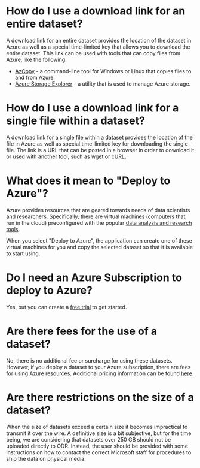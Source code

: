 # How do I use a download link for an entire dataset?

A download link for an entire dataset provides the location of the dataset in
Azure as well as a special time-limited key that allows you to download the
entire dataset. This link can be used with tools that can copy files from Azure, like
the following:

- [AzCopy](https://docs.microsoft.com/en-us/azure/storage/common/storage-use-azcopy) - a
  command-line tool for Windows or Linux that copies files to and from Azure.
- [Azure Storage Explorer](https://azure.microsoft.com/en-us/features/storage-explorer/) -
  a utility that is used to manage Azure storage.
  
# How do I use a download link for a single file within a dataset?

A download link for a single file within a dataset provides the location of the file
in Azure as well as special time-limited key for downloading the single file. The link
is a URL that can be posted in a browser in order to download it or used with another
tool, such as
[wget](https://en.wikipedia.org/wiki/Wget) or
[cURL](https://en.wikipedia.org/wiki/CURL).

# What does it mean to "Deploy to Azure"?

Azure provides resources that are geared towards needs of data scientists and researchers.
Specifically, there are virtual machines (computers that run in the cloud) preconfigured
with the popular
[data analysis and research tools](https://azure.microsoft.com/en-us/services/virtual-machines/data-science-virtual-machines/).

When you select "Deploy to Azure", the application can create one of these virtual machines
for you and copy the selected dataset so that it is available to start using. 

# Do I need an Azure Subscription to deploy to Azure?

Yes, but you can create a [free trial](https://azure.microsoft.com/en-us/free/) to get started.

# Are there fees for the use of a dataset?

No, there is no additional fee or surcharge for using these datasets.  However, if you deploy
a dataset to your Azure subscription, there are fees for using Azure resources. Additional
pricing information can be found [here](https://azure.microsoft.com/en-us/pricing/).

# Are there restrictions on the size of a dataset?

When the size of datasets exceed a certain size it becomes impractical to transmit
it over the wire.  A definitive size is a bit subjective, but for the time being,
we are considering that datasets over 250 GB should not be uploaded directly to ODR.
Instead, the user should be provided with some instructions on how to contact the
correct Microsoft staff for procedures to ship the data on physical media.
